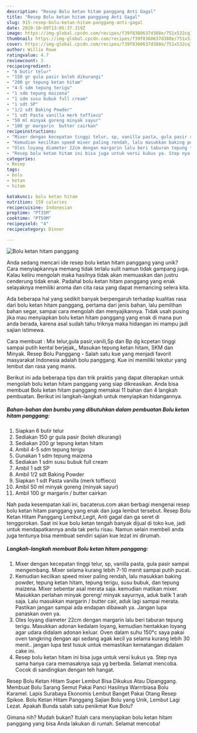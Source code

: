```yaml
---
description: "Resep Bolu ketan hitam panggang Anti Gagal"
title: "Resep Bolu ketan hitam panggang Anti Gagal"
slug: 915-resep-bolu-ketan-hitam-panggang-anti-gagal
date: 2020-10-09T13:05:37.319Z
image: https://img-global.cpcdn.com/recipes/f39f8360637d388e/751x532cq70/bolu-ketan-hitam-panggang-foto-resep-utama.jpg
thumbnail: https://img-global.cpcdn.com/recipes/f39f8360637d388e/751x532cq70/bolu-ketan-hitam-panggang-foto-resep-utama.jpg
cover: https://img-global.cpcdn.com/recipes/f39f8360637d388e/751x532cq70/bolu-ketan-hitam-panggang-foto-resep-utama.jpg
author: Willie Rowe
ratingvalue: 4.7
reviewcount: 3
recipeingredient:
- "6 butir telur"
- "150 gr gula pasir boleh dikurangi"
- "200 gr tepung ketan hitam"
- "4-5 sdm tepung terigu"
- "1 sdm tepung maizena"
- "1 sdm susu bubuk full cream"
- "1 sdt SP"
- "1/2 sdt Baking Powder"
- "1 sdt Pasta vanilla merk toffieco"
- "50 ml minyak goreng minyak sayur"
- "100 gr margarin  butter cairkan"
recipeinstructions:
- "Mixer dengan kecepatan tinggi telur, sp, vanilla pasta, gula pasir sampai mengembang. Mixer selama kurang lebih 7-10 menit sampai putih pucat."
- "Kemudian kecilkan speed mixer paling rendah, lalu masukkan baking powder, tepung ketan hitam, tepung terigu, susu bubuk, dan tepung maizena. Mixer sebentar asal merata saja. kemudian matikan mixer. Masukkan perlahan minyak goreng/ minyak sayurnya, aduk balik 1 arah saja. Lalu masukkan margarin / butter cair, aduk lagi sampai merata. Pastikan jangan sampai ada endapan dibawah ya. Jangan lupa panaskan oven ya."
- "Oles loyang diameter 22cm dengan margarin lalu beri taburan tepung terigu. Masukkan adonan kedalam loyang, kemudian hentakkan loyang agar udara didalam adonan keluar. Oven dalam suhu 150°c saya pakai oven tangkring dengan api sedang agak kecil ya selama kurang lebih 30 menit.. jangan lupa test tusuk untuk memastikan kematangan didalam cake ini."
- "Resep bolu ketan hitam ini bisa juga untuk versi kukus ya. Step nya sama hanya cara memasaknya saja yg berbeda. Selamat mencoba. Cocok di sandingkan dengan teh hangat."
categories:
- Resep
tags:
- bolu
- ketan
- hitam

katakunci: bolu ketan hitam 
nutrition: 159 calories
recipecuisine: Indonesian
preptime: "PT35M"
cooktime: "PT59M"
recipeyield: "4"
recipecategory: Dinner

---
```



![Bolu ketan hitam panggang](https://img-global.cpcdn.com/recipes/f39f8360637d388e/751x532cq70/bolu-ketan-hitam-panggang-foto-resep-utama.jpg)

Anda sedang mencari ide resep bolu ketan hitam panggang yang unik? Cara menyiapkannya memang tidak terlalu sulit namun tidak gampang juga. Kalau keliru mengolah maka hasilnya tidak akan memuaskan dan justru cenderung tidak enak. Padahal bolu ketan hitam panggang yang enak selayaknya memiliki aroma dan cita rasa yang dapat memancing selera kita.

Ada beberapa hal yang sedikit banyak berpengaruh terhadap kualitas rasa dari bolu ketan hitam panggang, pertama dari jenis bahan, lalu pemilihan bahan segar, sampai cara mengolah dan menyajikannya. Tidak usah pusing jika mau menyiapkan bolu ketan hitam panggang yang enak di mana pun anda berada, karena asal sudah tahu triknya maka hidangan ini mampu jadi sajian istimewa.

Cara membuat : Mix telur,gula pasir,vanili,Sp dan Bp dg kcpetan tinggi sampai putih kental berjejak,, Masukan tepung ketan hitam, SKM dan Minyak. Resep Bolu Panggang - Salah satu kue yang menjadi favorit masyarakat Indonesia adalah bolu panggang. Kue ini memiliki tekstur yang lembut dan rasa yang manis.


Berikut ini ada beberapa tips dan trik praktis yang dapat diterapkan untuk mengolah bolu ketan hitam panggang yang siap dikreasikan. Anda bisa membuat Bolu ketan hitam panggang memakai 11 bahan dan 4 langkah pembuatan. Berikut ini langkah-langkah untuk menyiapkan hidangannya.

<!--inarticleads1-->

##### Bahan-bahan dan bumbu yang dibutuhkan dalam pembuatan Bolu ketan hitam panggang:

1. Siapkan 6 butir telur
1. Sediakan 150 gr gula pasir (boleh dikurangi)
1. Sediakan 200 gr tepung ketan hitam
1. Ambil 4-5 sdm tepung terigu
1. Gunakan 1 sdm tepung maizena
1. Sediakan 1 sdm susu bubuk full cream
1. Ambil 1 sdt SP
1. Ambil 1/2 sdt Baking Powder
1. Siapkan 1 sdt Pasta vanilla (merk toffieco)
1. Ambil 50 ml minyak goreng (minyak sayur)
1. Ambil 100 gr margarin / butter cairkan


Nah pada kesempatan kali ini, bacaterus.com akan berbagi mengenai resep bolu ketan hitam panggang yang enak dan juga lembut tersebut. Resep Bolu Ketan Hitam Panggang Lembut,Legit, Anti gagal dan ga seret di tenggorokan. Saat ini kue bolu ketan tengah banyak dijual di toko kue, jadi untuk mendapatkannya anda tak perlu risau. Namun selain membeli anda juga tentunya bisa membuat sendiri sajian kue lezat ini dirumah. 

<!--inarticleads2-->

##### Langkah-langkah membuat Bolu ketan hitam panggang:

1. Mixer dengan kecepatan tinggi telur, sp, vanilla pasta, gula pasir sampai mengembang. Mixer selama kurang lebih 7-10 menit sampai putih pucat.
1. Kemudian kecilkan speed mixer paling rendah, lalu masukkan baking powder, tepung ketan hitam, tepung terigu, susu bubuk, dan tepung maizena. Mixer sebentar asal merata saja. kemudian matikan mixer. Masukkan perlahan minyak goreng/ minyak sayurnya, aduk balik 1 arah saja. Lalu masukkan margarin / butter cair, aduk lagi sampai merata. Pastikan jangan sampai ada endapan dibawah ya. Jangan lupa panaskan oven ya.
1. Oles loyang diameter 22cm dengan margarin lalu beri taburan tepung terigu. Masukkan adonan kedalam loyang, kemudian hentakkan loyang agar udara didalam adonan keluar. Oven dalam suhu 150°c saya pakai oven tangkring dengan api sedang agak kecil ya selama kurang lebih 30 menit.. jangan lupa test tusuk untuk memastikan kematangan didalam cake ini.
1. Resep bolu ketan hitam ini bisa juga untuk versi kukus ya. Step nya sama hanya cara memasaknya saja yg berbeda. Selamat mencoba. Cocok di sandingkan dengan teh hangat.


Resep Bolu Ketan Hitam Super Lembut Bisa Dikukus Atau Dipanggang. Membuat Bolu Sarang Semut Pakai Panci Hasilnya Warrrbiasa Bolu Karamel. Lapis Surabaya Ekonomis Lembut Banget Pakai Otang Resep Spikoe. Bolu Ketan Hitam Panggang Sajian Bolu yang Unik, Lembut Lagi Lezat. Apakah Bunda salah satu penikmat Kue Bolu? 

Gimana nih? Mudah bukan? Itulah cara menyiapkan bolu ketan hitam panggang yang bisa Anda lakukan di rumah. Selamat mencoba!
